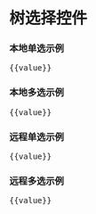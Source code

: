 # 树选择控件

### 本地单选示例

<div id="ex-tree-01">
  <tree-select :choices="choices" v-model="value" clearable filterable transfer></tree-select>
  <pre>{{value}}</pre>
</div>
<script>
var ex_tree_01 = new Vue({
  el: '#ex-tree-01',
  data: function () {
    var data = [
      {
        id: 'a',
        title: '根结点',
        expand: true,
        children: [
          {
            id: 'a1',
            title: '父结点1',
            expand: true,
            children: [
              {
                id: 'a1-1',
                title: '叶子一结点1-1'
              },
              {
                id: 'a1-2',
                title: '叶子一结点1-2'
              }
            ]
          },
          {
            id: 'a2',
            title: '父结点2',
            expand: true,
            children: [
              {
                id: 'a2-1',
                title: '叶子二结点2-1'
              },
              {
                id: 'a2-2',
                title: '叶子二结点2-2'
              }
            ]
          }
        ]
      }
    ]
    return {choices: data, value:''}
  }
})
</script>

### 本地多选示例

<div id="ex-tree-02">
  <tree-select :choices="choices" v-model="value" multiple filterable transfer></tree-select>
  <pre>{{value}}</pre>
</div>
<script>
var ex_tree_02 = new Vue({
  el: '#ex-tree-02',
  data: function () {
    var data = [
      {
        id: 'a',
        title: 'parent 1',
        expand: true,
        children: [
          {
            id: 'a1',
            title: 'parent 1-1 - long- long- long- long- long- long',
            expand: true,
            children: [
              {
                id: 'a1-1',
                title: 'leaf 1-1-1- long- long- long- long- long- long'
              },
              {
                id: 'a1-2',
                title: 'leaf 1-1-2'
              }
            ]
          },
          {
            id: 'a2',
            title: 'parent 1-2',
            expand: true,
            children: [
              {
                id: 'a2-1',
                title: 'leaf 1-2-1'
              },
              {
                id: 'a2-2',
                title: 'leaf 1-2-1'
              }
            ]
          }
        ]
      }
    ]
    return {choices: data, value:[]}
  }
})
</script>

### 远程单选示例

<div id="ex-tree-03">
  <tree-select :choices="choices" v-model="value" remote
    :remote-load-data="handleRemoteLoadData" transfer>
  </tree-select>
  <pre>{{value}}</pre>
</div>
<script>
var ex_tree_03 = new Vue({
  el: '#ex-tree-03',
  data: function () {
    var data = [
    ]
    return {choices: data, value:''}
  },
  mounted: function () {
    var self = this
    setTimeout(function () {
      self.choices = [{
        id: 'parent',
        title: 'parent',
        loading: false,
        children: []
        }]
      }, 3000)
  },
  methods: {
    handleRemoteLoadData: function (item, callback) {
      if (item) {
        callback([
          {
              title: 'children1',
              id: 'children1'
          },
          {
              id: 'children2',
              title: 'children2'
          }
        ])
      }
    }
  }
})
</script>

### 远程多选示例

<div id="ex-tree-04">
  <tree-select :choices="choices" v-model="value" multiple filterable remote transfer
    :remote-query="handleRemoteQuery" :remote-load-data="handleRemoteLoadData">
  </tree-select>
  <pre>{{value}}</pre>
</div>
<script>
var ex_tree_04 = new Vue({
  el: '#ex-tree-04',
  data: function () {
    var data = [
    ]
    return {choices: data, value:[]}
  },
  mounted: function () {
    var self = this
    setTimeout(function () {
      self.choices = [{
        id: 'parent',
        title: 'parent',
        loading: false,
        children: []
        }]
      }, 3000)
  },
  methods: {
    handleRemoteQuery: function (query, callback) {
      var self = this
      setTimeout( function () {
        var data = [
          {
            id: 'a',
            title: 'parent a',
            expand: true,
            children: [
              {
                id: 'a1',
                title: 'parent a1',
                expand: true,
                children: [
                  {
                    id: 'a1-1',
                    title: 'a1-1'
                  },
                  {
                    id: 'a1-2',
                    title: 'a1-2'
                  }
                ]
              },
              {
                id: 'a2',
                title: 'parent a2',
                expand: true,
                children: [
                  {
                    id: 'a2-1',
                    title: 'a2-1'
                  },
                  {
                    id: 'a2-2',
                    title: 'a2-2'
                  }
                ]
              }
            ]
          }
        ]
        callback(data)
      }, 300)
    },
    handleRemoteLoadData: function (item, callback) {
      if (item) {
        callback([
          {
              title: 'children1',
              id: 'children1'
          },
          {
              id: 'children2',
              title: 'children2'
          }
        ])
      }
    }
  }
})
</script>
